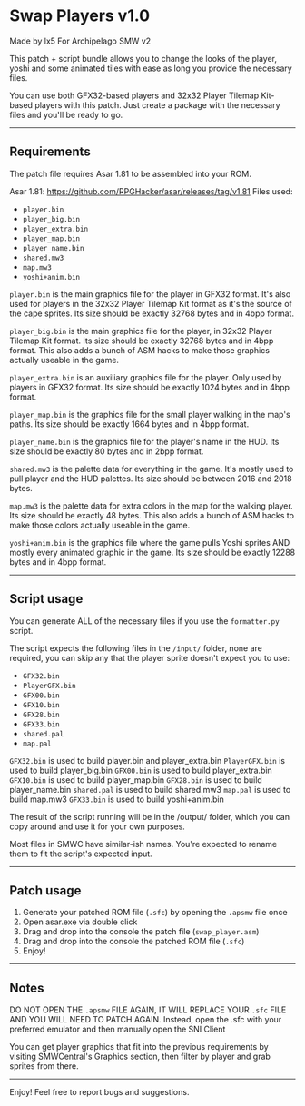 # Swap Players v1.0
  Made by lx5
  For Archipelago SMW v2

This patch + script bundle allows you to change the looks of the player, yoshi
and some animated tiles with ease as long you provide the necessary files.

You can use both GFX32-based players and 32x32 Player Tilemap Kit-based players
with this patch. Just create a package with the necessary files and you'll be
ready to go.

---

## Requirements

The patch file requires Asar 1.81 to be assembled into your ROM.

Asar 1.81: https://github.com/RPGHacker/asar/releases/tag/v1.81
Files used:
* `player.bin`
* `player_big.bin`
* `player_extra.bin`
* `player_map.bin`
* `player_name.bin`
* `shared.mw3`
* `map.mw3`
* `yoshi+anim.bin`

`player.bin` is the main graphics file for the player in GFX32 format. It's also
used for players in the 32x32 Player Tilemap Kit format as it's the source of
the cape sprites.
Its size should be exactly 32768 bytes and in 4bpp format.

`player_big.bin` is the main graphics file for the player, in 32x32 Player Tilemap
Kit format.
Its size should be exactly 32768 bytes and in 4bpp format.
This also adds a bunch of ASM hacks to make those graphics actually useable in
the game.

`player_extra.bin` is an auxiliary graphics file for the player. Only used by
players in GFX32 format.
Its size should be exactly 1024 bytes and in 4bpp format.

`player_map.bin` is the graphics file for the small player walking in the map's
paths.
Its size should be exactly 1664 bytes and in 4bpp format.

`player_name.bin` is the graphics file for the player's name in the HUD. 
Its size should be exactly 80 bytes and in 2bpp format.

`shared.mw3` is the palette data for everything in the game. It's mostly used
to pull player and the HUD palettes.
Its size should be between 2016 and 2018 bytes.

`map.mw3` is the palette data for extra colors in the map for the walking player.
Its size should be exactly 48 bytes.
This also adds a bunch of ASM hacks to make those colors actually useable in
the game.

`yoshi+anim.bin` is the graphics file where the game pulls Yoshi sprites AND
mostly every animated graphic in the game.
Its size should be exactly 12288 bytes and in 4bpp format.

---

## Script usage

You can generate ALL of the necessary files if you use the `formatter.py` script.

The script expects the following files in the `/input/` folder, none are required,
you can skip any that the player sprite doesn't expect you to use:
* `GFX32.bin`
* `PlayerGFX.bin`
* `GFX00.bin`
* `GFX10.bin`
* `GFX28.bin`
* `GFX33.bin`
* `shared.pal`
* `map.pal`

`GFX32.bin` is used to build player.bin and player_extra.bin
`PlayerGFX.bin` is used to build player_big.bin
`GFX00.bin` is used to build player_extra.bin
`GFX10.bin` is used to build player_map.bin
`GFX28.bin` is used to build player_name.bin
`shared.pal` is used to build shared.mw3
`map.pal` is used to build map.mw3
`GFX33.bin` is used to build yoshi+anim.bin

The result of the script running will be in the /output/ folder, which you
can copy around and use it for your own purposes.

Most files in SMWC have similar-ish names. You're expected to rename them
to fit the script's expected input.

---

## Patch usage

1) Generate your patched ROM file (`.sfc`) by opening the `.apsmw` file once
2) Open asar.exe via double click
3) Drag and drop into the console the patch file (`swap_player.asm`)
4) Drag and drop into the console the patched ROM file (`.sfc`)
5) Enjoy!

---

## Notes

DO NOT OPEN THE `.apsmw` FILE AGAIN, IT WILL REPLACE YOUR `.sfc` FILE AND YOU
WILL NEED TO PATCH AGAIN. Instead, open the .sfc with your preferred emulator
and then manually open the SNI Client

You can get player graphics that fit into the previous requirements by
visiting SMWCentral's Graphics section, then filter by player and grab sprites
from there.

---

Enjoy! Feel free to report bugs and suggestions.